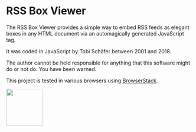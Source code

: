 RSS Box Viewer
==============

The RSS Box Viewer provides a simple way to embed RSS feeds as elegant boxes in any HTML document via an automagically generated JavaScript tag.

It was coded in JavaScript by Tobi Schäfer between 2001 and 2018.

The author cannot be held responsible for anything that this software might do or not do. You have been warned.

This project is tested in various browsers using [BrowserStack](https://www.browserstack.com).

[<img height=100 src='https://p3.zdusercontent.com/attachment/1015988/m95CCERUeLgYnx1LBoh4mGJk8?token=eyJhbGciOiJkaXIiLCJlbmMiOiJBMTI4Q0JDLUhTMjU2In0..EEPkqnruk6i-HUIpTpSzGQ.T8p3bhtIP5BDojALY6XyibMlLSzLZM21oXc6iOK4wWYjbDIJq32xzeiKoNJzg87muFMczEBuwVwD9BfiVhA-684mQPUPJEHcODfjAycsiMdVMElb8Hkm1EnRLw4dS0LZew2W7mDj08qYNrIqh5Xie-Z-Yw02QuUtf_aLv4MuQDI3xX-sMyEku6mY9ummef1lh4-r4nyz2r07Py7Jh4u4hUMCDiW6hxWFAXYQpwM0ISZvOFpsoK56Ijf5gIgENNMVBAi8QX9yErrCXanE3kD9hsoUWjENiZlgNVvxPvZrX7E.1OOzL-s4N9BEpKtY0KqSJg'>](https://www.browserstack.com)
